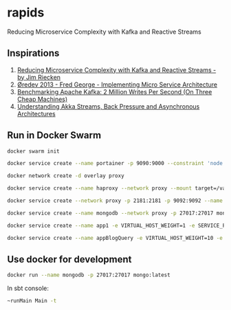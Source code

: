 # rapids
 Reducing Microservice Complexity with Kafka and Reactive Streams

## Inspirations

1. [Reducing Microservice Complexity with Kafka and Reactive Streams - by Jim Riecken](https://www.youtube.com/watch?v=k_Y5ieFHGbs)
2. [Øredev 2013 - Fred George - Implementing Micro Service Architecture](https://vimeo.com/79866979)
3. [Benchmarking Apache Kafka: 2 Million Writes Per Second (On Three Cheap Machines)](https://engineering.linkedin.com/kafka/benchmarking-apache-kafka-2-million-writes-second-three-cheap-machines)
4. [Understanding Akka Streams, Back Pressure and Asynchronous Architectures](https://www.lightbend.com/blog/understanding-akka-streams-back-pressure-and-asynchronous-architectures)

## Run in Docker Swarm

```bash
docker swarm init

docker service create --name portainer -p 9090:9000 --constraint 'node.role == manager' --mount type=bind,src=/var/run/docker.sock,dst=/var/run/docker.sock portainer/portainer -H unix:///var/run/docker.sock

docker network create -d overlay proxy

docker service create --name haproxy --network proxy --mount target=/var/run/docker.sock,source=/var/run/docker.sock,type=bind -p 81:80 --constraint "node.role == manager" dockercloud/haproxy

docker service create --network proxy -p 2181:2181 -p 9092:9092 --name kafka spotify/kafka

docker service create --name mongodb --network proxy -p 27017:27017 mongo:latest

docker service create --name app1 -e VIRTUAL_HOST_WEIGHT=1 -e SERVICE_PORTS="8080" -e VIRTUAL_HOST="*" -p 82:8080 --network proxy enpassant/rapids:1.0-SNAPSHOT -Dcasbah-snapshot.mongo-url="mongodb://mongodb/store.snapshots" -Dcasbah-journal.mongo-url="mongodb://mongodb/store.messages" -Ddiscussion.query.builder.mongodb.uri="mongodb://mongodb/blog" -Dblog.query.builder.mongodb.uri="mongodb://mongodb/blog" -Ddiscussion.query.mongodb.uri="mongodb://mongodb/blog" -Dblog.query.mongodb.uri="mongodb://mongodb/blog" -Dmicroservice.kafka.server="kafka:9092"

docker service create --name appBlogQuery -e VIRTUAL_HOST_WEIGHT=10 -e SERVICE_PORTS="8083" -e VIRTUAL_HOST="test.*/blog*" -e COOKIE="test insert" -p 83:8083 --network proxy enpassant/rapids:1.0-SNAPSHOT -main blog.query.BlogQuery -Dblog.query.mongodb.uri="mongodb://mongodb/blog" -Dmicroservice.kafka.server="kafka:9092" -Dblog.query.title="Blogok teszt"

```

## Use docker for development

```bash
docker run --name mongodb -p 27017:27017 mongo:latest
```

In sbt console:
```bash
~runMain Main -t
```
